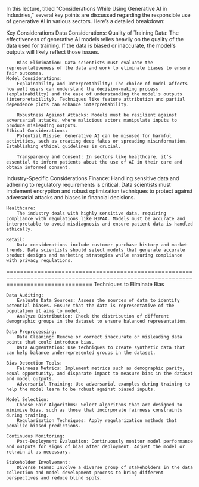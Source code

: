 In this lecture, titled "Considerations While Using Generative AI in Industries," several key points are discussed regarding the responsible use of generative AI in various sectors. Here’s a detailed breakdown:

Key Considerations
    Data Considerations:
        Quality of Training Data: The effectiveness of generative AI models relies heavily on the quality of the data used for training. If the data is biased or inaccurate, the model's outputs will likely reflect those issues.
        
        Bias Elimination: Data scientists must evaluate the representativeness of the data and work to eliminate biases to ensure fair outcomes.
    Model Considerations:
        Explainability and Interpretability: The choice of model affects how well users can understand the decision-making process (explainability) and the ease of understanding the model's outputs (interpretability). Techniques like feature attribution and partial dependence plots can enhance interpretability.
        
        Robustness Against Attacks: Models must be resilient against adversarial attacks, where malicious actors manipulate inputs to produce misleading outputs.
    Ethical Considerations:
        Potential Misuse: Generative AI can be misused for harmful activities, such as creating deep fakes or spreading misinformation. Establishing ethical guidelines is crucial.
        
        Transparency and Consent: In sectors like healthcare, it’s essential to inform patients about the use of AI in their care and obtain informed consent.

Industry-Specific Considerations
    Finance:
        Handling sensitive data and adhering to regulatory requirements is critical. Data scientists must implement encryption and robust optimization techniques to protect against adversarial attacks and biases in financial decisions.
    
    Healthcare:
        The industry deals with highly sensitive data, requiring compliance with regulations like HIPAA. Models must be accurate and interpretable to avoid misdiagnosis and ensure patient data is handled ethically.
    
    Retail:
        Data considerations include customer purchase history and market trends. Data scientists should select models that generate accurate product designs and marketing strategies while ensuring compliance with privacy regulations.

=====================================================================================================================================
Techniques to Eliminate Bias

    Data Auditing:
        Evaluate Data Sources: Assess the sources of data to identify potential biases. Ensure that the data is representative of the population it aims to model.
        Analyze Distribution: Check the distribution of different demographic groups in the dataset to ensure balanced representation.

    Data Preprocessing:
        Data Cleaning: Remove or correct inaccurate or misleading data points that could introduce bias.
        Data Augmentation: Use techniques to create synthetic data that can help balance underrepresented groups in the dataset.

    Bias Detection Tools:
        Fairness Metrics: Implement metrics such as demographic parity, equal opportunity, and disparate impact to measure bias in the dataset and model outputs.
        Adversarial Training: Use adversarial examples during training to help the model learn to be robust against biased inputs.

    Model Selection:
        Choose Fair Algorithms: Select algorithms that are designed to minimize bias, such as those that incorporate fairness constraints during training.
        Regularization Techniques: Apply regularization methods that penalize biased predictions.

    Continuous Monitoring:
        Post-Deployment Evaluation: Continuously monitor model performance and outputs for signs of bias after deployment. Adjust the model or retrain it as necessary.

    Stakeholder Involvement:
        Diverse Teams: Involve a diverse group of stakeholders in the data collection and model development process to bring different perspectives and reduce blind spots.